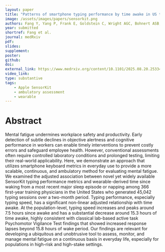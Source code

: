 ```yaml
---
layout: paper
title: "Patterns of smartphone typing performance by time awake in US training physicians: implications for unobtrusive ambulatory mental fatigue assessment"
image: /assets/images/papers/sensorkit.png
authors: Fang Y, Yang P, Frank E, Goldstein C, Wright AGC, Bohnert ASB, Kheterpal V, Sen S, Wu Z
year: submitted
shortref: Fang et al.
journal: medRxiv
pdf: 
slides:
supplement: 
poster: 
github: 
doi:
external_link: https://www.medrxiv.org/content/10.1101/2025.08.20.25334076v1
video_link: 
type: substantive
tags:
    - Apple SensorKit
    - ambulatory assessment
    - wearable
---
```


# Abstract

Mental fatigue undermines workplace safety and productivity. Early detection of subtle declines in objective alertness and cognitive performance in workers can enable timely interventions to prevent costly errors and safeguard employee health. However, conventional assessments often require controlled laboratory conditions and prolonged testing, limiting their real-world applicability. Here, we demonstrate an approach that utilizes smartphone keyboard metrics in everyday use to provide a more scalable, continuous, and ambulatory method for evaluating mental fatigue. We examined the adjusted association between novel yet widely available SensorKit typing performance metrics and wearable-derived time since waking from a most recent major sleep episode or napping among 366 first-year training physicians in the United States who generated 45,042 typing sessions over a two-month period. Typing performance, especially typing speed, has a significant non-linear adjusted relationship with time awake. At the population-level, typing speed increases and peaks around 7.5 hours since awake and has a substantial decrease around 15.3 hours of time awake, highly consistent with classical lab-based active task Psychomotor Vigilance Test findings that showed increased response lapses beyond 15.8 hours of wake period. Our findings are relevant for developing a ubiquitous and unobtrusive tool to assess, monitor, and manage mental fatigue on a continuous basis in everyday life, especially for populations in high-risk and high-stake settings.

